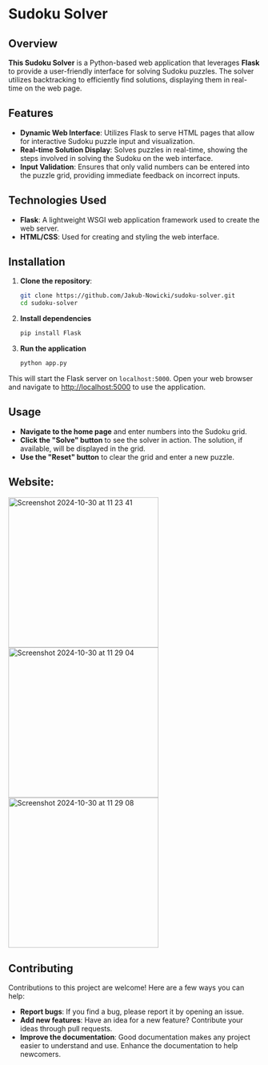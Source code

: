 # Sudoku Solver

## Overview
**This Sudoku Solver** is a Python-based web application that leverages **Flask** to provide a user-friendly interface for solving Sudoku puzzles. The solver utilizes backtracking to efficiently find solutions, displaying them in real-time on the web page.

## Features
- **Dynamic Web Interface**: Utilizes Flask to serve HTML pages that allow for interactive Sudoku puzzle input and visualization.
- **Real-time Solution Display**: Solves puzzles in real-time, showing the steps involved in solving the Sudoku on the web interface.
- **Input Validation**: Ensures that only valid numbers can be entered into the puzzle grid, providing immediate feedback on incorrect inputs.

## Technologies Used
- **Flask**: A lightweight WSGI web application framework used to create the web server.
- **HTML/CSS**: Used for creating and styling the web interface.

## Installation

1. **Clone the repository**:
   ```bash
   git clone https://github.com/Jakub-Nowicki/sudoku-solver.git
   cd sudoku-solver
   
2. **Install dependencies**
   ```bash
   pip install Flask
   
3. **Run the application**
   ```bash
   python app.py
   
This will start the Flask server on `localhost:5000`. Open your web browser and navigate to [http://localhost:5000](http://localhost:5000) to use the application.
   
## Usage

- **Navigate to the home page** and enter numbers into the Sudoku grid.
- **Click the "Solve" button** to see the solver in action. The solution, if available, will be displayed in the grid.
- **Use the "Reset" button** to clear the grid and enter a new puzzle.

## Website:
<img width="300" alt="Screenshot 2024-10-30 at 11 23 41" src="https://github.com/user-attachments/assets/e2f6d157-e33f-4ab3-bba2-04d9f6b9b003">
<img width="300" alt="Screenshot 2024-10-30 at 11 29 04" src="https://github.com/user-attachments/assets/fab7a3c5-9d3f-4af0-91e1-aafb30bf6db5">
<img width="300" alt="Screenshot 2024-10-30 at 11 29 08" src="https://github.com/user-attachments/assets/ad2ec2bf-42a9-4cd7-b8b2-a29df1954168">


## Contributing

Contributions to this project are welcome! Here are a few ways you can help:
- **Report bugs**: If you find a bug, please report it by opening an issue.
- **Add new features**: Have an idea for a new feature? Contribute your ideas through pull requests.
- **Improve the documentation**: Good documentation makes any project easier to understand and use. Enhance the documentation to help newcomers.
